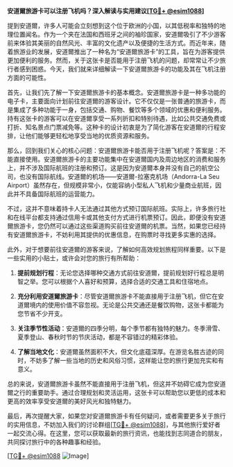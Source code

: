 **安道爾旅游卡可以注册飞机吗？深入解读与实用建议[[TG💪+ @esim1088](https://t.me/s/esim1088)]**

提到安道爾，许多人可能会立刻想到这个位于欧洲的小国，以其低税率和独特的地理位置闻名。作为一个夹在法国和西班牙之间的袖珍国家，安道爾吸引了不少游客前来体验其美丽的自然风光、丰富的文化遗产以及便捷的生活方式。而近年来，随着旅游业的发展，安道爾推出了一种名为“安道爾旅游卡”的工具，旨在为游客提供更加便利的服务。然而，关于这张卡是否能用于注册飞机的问题，却常常让不少旅行者感到困惑。今天，我们就来详细解读一下安道爾旅游卡的功能及其在飞机注册方面的可能性。

首先，让我们先了解一下安道爾旅游卡的基本概念。安道爾旅游卡是一种多功能的电子卡，主要面向计划前往安道爾的游客设计。它不仅仅是一张普通的旅游卡，而是集成了多种功能于一身，包括交通、购物、餐饮等多个领域的优惠和便利服务。持有这张卡的游客可以在安道爾享受一系列折扣和特别待遇，比如公共交通免费或打折、知名景点门票减免等。这种卡的设计初衷是为了简化游客在安道爾的行程安排，让他们能够更轻松地享受当地的优质资源和服务。

那么，回到我们关心的核心问题：安道爾旅游卡能否用于注册飞机呢？答案是：不能直接使用。安道爾旅游卡的主要功能集中在安道爾国内及周边地区的消费和服务上，并不涉及国际航班的注册和预订。这是因为安道爾本身并没有自己的航空公司，也没有国际航线。安道爾的机场——安道爾-拉塞克机场（Andorra-La Seu Airport）虽然存在，但规模非常小，仅能容纳小型私人飞机和少量商业航班，因此并不具备国际航班的运营能力。

不过，这并不意味着持卡人无法通过其他方式预订国际航班。实际上，许多旅行社和在线平台都支持通过信用卡或其他支付方式进行机票预订。因此，即便没有安道爾旅游卡，您仍然可以通过这些渠道购买前往安道爾的机票。当然，如果您已经持有安道爾旅游卡，不妨利用其提供的优惠信息，在购票时寻找更多实惠的选择。

此外，对于想要前往安道爾的游客来说，了解如何高效规划旅程同样重要。以下是一些实用的小贴士，或许会对您的旅行有所帮助：

1. **提前规划行程**：无论您选择哪种交通方式前往安道爾，提前规划好行程总是明智之举。您可以根据个人喜好和预算，选择合适的交通工具和住宿地点。

2. **充分利用安道爾旅游卡**：尽管安道爾旅游卡不能直接用于注册飞机，但它在安道爾境内的使用价值不容忽视。无论是公共交通还是餐饮购物，这张卡都能为您节省不少开支。

3. **关注季节性活动**：安道爾的四季分明，每个季节都有独特的魅力。冬季滑雪、夏季登山、春秋时节的节庆活动，都是不容错过的精彩体验。

4. **了解当地文化**：安道爾虽然面积不大，但文化底蕴深厚。在游览名胜古迹的同时，不妨多了解一些当地的历史和风俗习惯，这样能让您的旅行更加充实和有意义。

总的来说，安道爾旅游卡虽然不能直接用于注册飞机，但这并不妨碍它成为您安道爾之行的重要助手。通过合理规划和灵活运用，这张卡可以帮助您以更低的成本和更高的效率享受安道爾的美好风光和独特魅力。

最后，再次提醒大家，如果您对安道爾旅游卡有任何疑问，或者需要更多关于旅行的实用信息，不妨加入我们的讨论群组[[TG💪+ @esim1088](https://t.me/s/esim1088)]，与其他旅行爱好者一起交流心得。在这里，您可以获取最新的旅行资讯，也能找到志同道合的朋友，共同探讨旅行中的各种趣事和经验。

[[TG💪+ @esim1088](https://t.me/s/esim1088) ![Image](https://i.postimg.cc/4NQfJmqS/Snipaste-2025-05-13-00-14-12.png)]